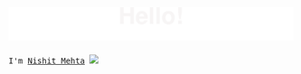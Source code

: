 <p align="center">
  <img src="https://github.com/nishitxmehta/nishitxmehta/blob/main/assest/header.svg"/>
</p>

### <p align="center">
<samp>I'm <a href="https://www.linkedin.com/in/nishitmehta-/" target="_blank">Nishit Mehta</a> <img src="https://media.giphy.com/media/hvRJCLFzcasrR4ia7z/giphy.gif" width="25"> </samp>
</p>
<!--
**nishitxmehta/nishitxmehta** is a ✨ _special_ ✨ repository because its `README.md` (this file) appears on your GitHub profile.

Here are some ideas to get you started:

- 🔭 I’m currently working on ...
- 🌱 I’m currently learning ...
- 👯 I’m looking to collaborate on ...
- 🤔 I’m looking for help with ...
- 💬 Ask me about ...
- 📫 How to reach me: ...
- 😄 Pronouns: ...
- ⚡ Fun fact: ...
-->
